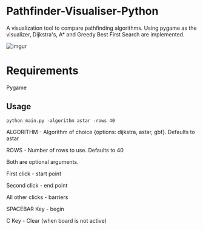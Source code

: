 # Pathfinder-Visualiser-Python
A visualization tool to compare pathfinding algorithms. Using pygame as the visualizer, Dijkstra's, A* and Greedy Best First Search are implemented.

![imgur](https://i.imgur.com/KZclLdo.gif)

# Requirements
Pygame

## Usage
```
python main.py -algorithm astar -rows 40
```
ALGORITHM - Algorithm of choice {options: dijkstra, astar, gbf}. Defaults to astar

ROWS - Number of rows to use. Defaults to 40

Both are optional arguments. <br/>

First click - start point

Second click - end point

All other clicks - barriers <br/>

SPACEBAR Key - begin

C Key - Clear (when board is not active)
